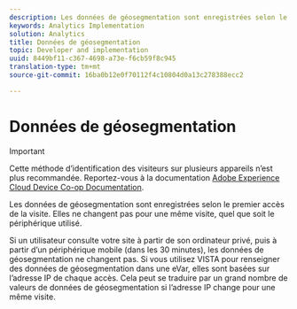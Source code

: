 ```yaml
---
description: Les données de géosegmentation sont enregistrées selon le premier accès de la visite. Elles ne changent pas pour une même visite, quel que soit le périphérique utilisé.
keywords: Analytics Implementation
solution: Analytics
title: Données de géosegmentation
topic: Developer and implementation
uuid: 8449bf11-c367-4698-a73e-f6cb59f8c945
translation-type: tm+mt
source-git-commit: 16ba0b12e0f70112f4c10804d0a13c278388ecc2

---
```



# Données de géosegmentation

>[!IMPORTANT]
>
>Cette méthode d’identification des visiteurs sur plusieurs appareils n’est plus recommandée. Reportez-vous à la documentation [Adobe Experience Cloud Device Co-op Documentation](https://marketing.adobe.com/resources/help/en_US/mcdc/).

Les données de géosegmentation sont enregistrées selon le premier accès de la visite. Elles ne changent pas pour une même visite, quel que soit le périphérique utilisé.

Si un utilisateur consulte votre site à partir de son ordinateur privé, puis à partir d’un périphérique mobile (dans les 30 minutes), les données de géosegmentation ne changent pas. Si vous utilisez VISTA pour renseigner des données de géosegmentation dans une eVar, elles sont basées sur l’adresse IP de chaque accès. Cela peut se traduire par un grand nombre de valeurs de données de géosegmentation si l’adresse IP change pour une même visite.
